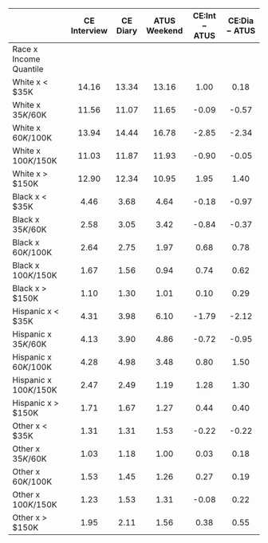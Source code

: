 
|                      | CE<br>Interview |  CE<br>Diary | ATUS<br>Weekend | CE:Int &minus; ATUS | CE:Dia &minus; ATUS |
| -------------------- | :----------: | :----------: | :----------: | :----------: | :----------: |
| Race x Income Quantile |              |              |              |              |              |
| White x     < $35K   |        14.16 |        13.34 |        13.16 |         1.00 |         0.18 |
| White x  $35K/$60K   |        11.56 |        11.07 |        11.65 |        -0.09 |        -0.57 |
| White x  $60K/$100K  |        13.94 |        14.44 |        16.78 |        -2.85 |        -2.34 |
| White x $100K/$150K  |        11.03 |        11.87 |        11.93 |        -0.90 |        -0.05 |
| White x     > $150K  |        12.90 |        12.34 |        10.95 |         1.95 |         1.40 |
| Black x     < $35K   |         4.46 |         3.68 |         4.64 |        -0.18 |        -0.97 |
| Black x  $35K/$60K   |         2.58 |         3.05 |         3.42 |        -0.84 |        -0.37 |
| Black x  $60K/$100K  |         2.64 |         2.75 |         1.97 |         0.68 |         0.78 |
| Black x $100K/$150K  |         1.67 |         1.56 |         0.94 |         0.74 |         0.62 |
| Black x     > $150K  |         1.10 |         1.30 |         1.01 |         0.10 |         0.29 |
| Hispanic x     < $35K |         4.31 |         3.98 |         6.10 |        -1.79 |        -2.12 |
| Hispanic x  $35K/$60K |         4.13 |         3.90 |         4.86 |        -0.72 |        -0.95 |
| Hispanic x  $60K/$100K |         4.28 |         4.98 |         3.48 |         0.80 |         1.50 |
| Hispanic x $100K/$150K |         2.47 |         2.49 |         1.19 |         1.28 |         1.30 |
| Hispanic x     > $150K |         1.71 |         1.67 |         1.27 |         0.44 |         0.40 |
| Other x     < $35K   |         1.31 |         1.31 |         1.53 |        -0.22 |        -0.22 |
| Other x  $35K/$60K   |         1.03 |         1.18 |         1.00 |         0.03 |         0.18 |
| Other x  $60K/$100K  |         1.53 |         1.45 |         1.26 |         0.27 |         0.19 |
| Other x $100K/$150K  |         1.23 |         1.53 |         1.31 |        -0.08 |         0.22 |
| Other x     > $150K  |         1.95 |         2.11 |         1.56 |         0.38 |         0.55 |

